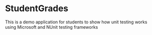 # StudentGrades

This is a demo application for students to show how unit testing works using Microsoft and NUnit testing frameworks
